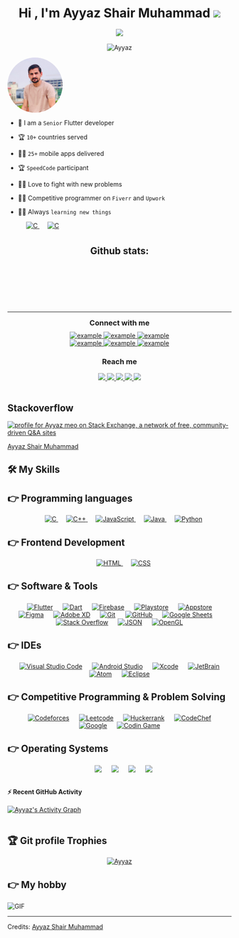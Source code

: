 
<h1 align="center">Hi , I'm Ayyaz Shair Muhammad <img src="https://media.giphy.com/media/hvRJCLFzcasrR4ia7z/giphy.gif" width="35"></h1>
<div>
<p align="center">
  <a href="https://github.com/DenverCoder1/readme-typing-svg"><img src="https://readme-typing-svg.herokuapp.com?lines=Flutter+developer;Code+Ethusiast;DB+Engineer;Push+Notifications;Firebase+Expert;Android+developer;iOS+Developer&center=true&width=500&height=50"></a>
</p>


<p align="center"> 
	<img src="https://komarev.com/ghpvc/?username=itsAyyazdev&label=Profile%20views&color=0e75b6&style=plastic" alt="Ayyaz" /> 
</p>
<style>
.avatar {
  vertical-align: middle;
  width: 124px;
  height: 124px;
  border-radius: 50%;
}
</style>
<img src="https://raw.githubusercontent.com/itsAyyazdev/Brief-Introduction/main/img.png" alt="" class="avatar">
</div>

- 🏫 I am a `Senior` Flutter developer
- 🏆 `10+` countries served
- 🧑‍💻 `25+` mobile apps delivered
- 🏆 `SpeedCode` participant
- 🧑‍💻 Love to fight with new problems
- 🧑‍💻 Competitive programmer on `Fiverr` and `Upwork`
- 🧑‍💻 Always `learning new things` 

  &emsp; 
  <a href="https://www.upwork.com/freelancers/~018c3728a3a98aa458" target="_blank"> 
    <img alt="C" src="https://img.shields.io/badge/Ayyaz%20Shair%20Muhammad-%2314A800.svg?style=plastic&logo=upwork&logoColor=white">
  </a> 
    &emsp; 
  <a href="https://www.fiverr.com/talhasardar09" target="_blank"> 
    <img alt="C" src="https://img.shields.io/badge/Talha-%231CB96F.svg?style=plastic&logo=fiverr&logoColor=white">
  </a> 
<br>

<div align="center">
<h2 align="center" style="margin: 5px 10px;">Github stats:</h2> 

<p><img src="https://github-readme-stats.vercel.app/api?username=itsAyyazdev&amp;show_icons=true&amp;theme=tokyonight&amp;hide_border=true&amp;locale=en" alt=""> </p>
<p><img src="https://github-readme-streak-stats.herokuapp.com/?user=itsAyyazdev&amp;theme=material-palenight" alt=""></p>
</div>

<br>
<br>

---

<h3 align="center" style="margin: 5px 10px;">Connect with me</h3>

<div style="margin-top:10px" align="center">
  <div>
    <a  href="https://dev.to/itsayyazdev" target="_blank">
      <img src="https://img.shields.io/badge/DEV.to-0A0A0A.svg?style=for-the-badge&logo=devdotto&logoColor=white" alt="example"/>
    </a>
    <a href="https://medium.com/@itsayyaz" target="_blank">
      <img src="https://img.shields.io/badge/medium-000000.svg?style=for-the-badge&logo=medium&logoColor=white" alt="example"/>
    </a>
    <a href="https://codepen.io/@example" target="_blank">
      <img src="https://img.shields.io/badge/Codepen-000000.svg?style=for-the-badge&logo=codepen&logoColor=white" alt="example"/>
    </a>
  </div>
  <div>
    <a  href="https://www.codechef.com/users/example" target="_blank">
      <img src="https://img.shields.io/badge/Codechef-5B4638.svg?style=for-the-badge&logo=codechef&logoColor=white" alt="example"/>
    </a>
    <a href="https://www.hackerrank.com/ayyazkhan00" target="_blank">
      <img src="https://img.shields.io/badge/Hackerrank-00EA64.svg?style=for-the-badge&logo=hackerrank&logoColor=black" alt="example"/>
    </a>
    <a href="https://leetcode.com/itsayyazdev/" target="_blank">
      <img src="https://img.shields.io/badge/LeetCode-FFA116.svg?style=for-the-badge&logo=leetcode&logoColor=black" alt="example"/>
    </a>
  </div>
</div>

<h3 align="center">Reach me</h3>


<div align="center">
<a href="https://twitter.com/itsAyyazMeo">
    <img src="https://img.shields.io/badge/Twitter-1DA1F2?style=for-the-badge&logo=twitter&logoColor=white" />
</a>

<a href="https://www.instagram.com/">
    <img src="https://img.shields.io/badge/Instagram-E4405F?style=for-the-badge&logo=instagram&logoColor=white" />
</a>

<a href="https://www.linkedin.com/in/ayyaz-meo-58181713b/">
    <img src="https://img.shields.io/badge/linkedin-%230077B5.svg?&style=for-the-badge&logo=linkedin&logoColor=white" />
</a>


<a href="https://www.facebook.com/profile.php?id=100008438945468">
    <img src="https://img.shields.io/badge/Facebook-1877F2?style=for-the-badge&logo=facebook&logoColor=white" />
</a>

<a href="https://stackoverflow.com/users/10105487/ayyaz-meo">
    <img src="https://img.shields.io/badge/Stack_Overflow-FE7A16?style=for-the-badge&logo=stack-overflow&logoColor=white" />
</a>
</div>

<br>



## Stackoverflow
<a href="https://stackexchange.com/users/13991613"><img src="https://stackexchange.com/users/flair/13991613.png" width="208" height="60" alt="profile for Ayyaz meo on Stack Exchange, a network of free, community-driven Q&amp;A sites" title="profile for Ayyaz meo on Stack Exchange, a network of free, community-driven Q&amp;A sites"></a>
<div class="badge-base LI-profile-badge" data-locale="en_US" data-size="large" data-theme="dark" data-type="HORIZONTAL" data-vanity="ayyaz-shair-muhammad-58181713b" data-version="v1"><a class="badge-base__link LI-simple-link" href="https://pk.linkedin.com/in/ayyaz-shair-muhammad-58181713b?trk=profile-badge">Ayyaz Shair Muhammad</a></div>
              

              

## 🛠️ My Skills

## 👉 Programming languages

<p align="center"> 
  &emsp; 
  <a href="https://www.cprogramming.com/" target="_blank"> 
    <img alt="C" src="https://img.shields.io/badge/C%20-%232370ED.svg?style=plastic&logo=c&logoColor=white">
  </a> 
  &emsp;
  <a href="https://www.w3schools.com/cpp/" target="_blank"> 
    <img alt="C++" src="https://img.shields.io/badge/C++%20-%2300599C.svg?style=plastic&logo=c%2B%2B&logoColor=white">
  </a> 
  &emsp;
  <a href="https://developer.mozilla.org/en-US/docs/Web/JavaScript" target="_blank"> 
     <img alt="JavaScript" src="https://img.shields.io/badge/JavaScript%20-%23F7DF1E.svg?style=plastic&logo=javascript&logoColor=black">
   </a>
  &emsp;
  <a href="https://www.java.com" target="_blank"> 
    <img alt="Java" src="https://img.shields.io/badge/Java-%23007396.svg?style=plastic&logo=java&logoColor=white">
  </a>
  &emsp;
   <a href="https://www.python.org" target="_blank">
    <img alt="Python" src="https://img.shields.io/badge/Python%20-%2314354C.svg?style=plastic&logo=python&logoColor=white">
  </a>
</p>

## 👉 Frontend Development
<p align="center"> 
  &emsp; 
  <a href="https://www.w3.org/html/" target="_blank"> 
   <img alt="HTML" src="https://img.shields.io/badge/HTML5%20-%23E34F26.svg?style=plastic&logo=html5&logoColor=white">
  </a>   
  &emsp;
  <a href="https://www.w3schools.com/css/" target="_blank">
    <img alt="CSS" src="https://img.shields.io/badge/CSS%20-%231572B6.svg?style=plastic&logo=css3&logoColor=white">
  </a> 
</p>

 ## 👉 Software & Tools
 
<p align="center">
  &emsp;
    <a href="#"><img alt="Flutter" src="https://img.shields.io/badge/Flutter%20-%2342A5F5.svg?style=plastic&logo=flutter&logoColor=white"></a>
	 &emsp;
    <a href="#"><img alt="Dart" src="https://img.shields.io/badge/Dart%20-%23045697.svg?style=plastic&logo=dart&logoColor=white"></a>
	 &emsp;
   <a href="#"><img alt="Firebase" src="https://img.shields.io/badge/firebase%20-%23F6820D.svg?style=plastic&logo=firebase&logoColor=white"></a>
	 &emsp;
   <a href="#"><img alt="Playstore" src="https://img.shields.io/badge/playstore%20-%2348ff48.svg?style=plastic&logo=googleplay&logoColor=white"></a>
	 &emsp;
   <a href="#"><img alt="Appstore" src="https://img.shields.io/badge/Appstore%20-%231AAFF9.svg?style=plastic&logo=appstore&logoColor=white"></a>
	 &emsp;
   <a href="#"><img alt="Figma" src="https://img.shields.io/badge/Figma%20-%23F24D1D.svg?style=plastic&logo=figma&logoColor=white"></a>
	 &emsp;
   <a href="#"><img alt="Adobe XD" src="https://img.shields.io/badge/Adobe%20XD%20-%23450034.svg?style=plastic&logo=adobe-xd&logoColor=white"></a>
	 &emsp;
   <a href="#"><img alt="Git" src="https://img.shields.io/badge/Git%20-%23F05033.svg?style=plastic&logo=git&logoColor=white"></a>
  &emsp;
    <a href="#"><img alt="GitHub" src="https://img.shields.io/badge/github-%23181717.svg?style=plastic&logo=github&logoColor=white"></a>
  &emsp;
    <a href="#"><img alt="Google Sheets" src="https://img.shields.io/badge/Google%20Sheets%20-%2334A853.svg?style=plastic&logo=google%20sheets&logoColor=white"></a>
  &emsp;
    <a href="#"><img alt="Stack Overflow" src="https://img.shields.io/badge/-Stack%20Overflow-FE7A16?style=plastic&logo=stack-overflow&logoColor=white"></a>
  &emsp;
    <a href="#"><img alt="JSON" img src="https://img.shields.io/badge/json-%23000000.svg?style=plastic&logo=json&logoColor=white"></a>
  &emsp;
    <a href="#"><img alt="OpenGL" src="https://img.shields.io/badge/opengl-%235586A4.svg?style=plastic&logo=opengl&logoColor=white"></a>
</p>

 ## 👉 IDEs
 
<p align="center">
  &emsp;
    <a href="#"><img alt="Visual Studio Code" src="https://img.shields.io/badge/Visual%20Studio%20Code-0078d7.svg?style=plastic&logo=visual-studio-code&logoColor=white"></a>
	 &emsp;
    <a href="#"><img alt="Android Studio" src="https://img.shields.io/badge/Android%20Studio%20-%2364B249.svg?style=plastic&logo=android-studio&logoColor=white"></a>
	 &emsp;
    <a href="#"><img alt="Xcode" src="https://img.shields.io/badge/XCode%20-%23176CE2.svg?style=plastic&logo=xcode&logoColor=white"></a>
  &emsp;
    <a href="#"><img alt="JetBrain" src="https://img.shields.io/badge/jetbrains-%23000000.svg?style=plastic&logo=jetbrains&logoColor=white" /></a>
  &emsp;
    <a href="#"><img alt="Atom" src="https://img.shields.io/badge/atom-%2366595C.svg?&style=plastic&logo=atom&logoColor=white" /></a>
  &emsp;
    <a href="#"><img alt="Eclipse" src="https://img.shields.io/badge/eclipse%20ide-%232C2255.svg?&style=plastic&logo=eclipse%20ide&logoColor=white" /></a>
</p>

 ## 👉 Competitive Programming & Problem Solving
 
<p align="center">
  &emsp;
    <a href="#"><img alt = "Codeforces" src="https://img.shields.io/badge/codeforces%20-%231F8ACB.svg?style=plastic&logo=codeforces&logoColor=white" /></a>	
  &emsp;
    <a href="#"><img alt = "Leetcode" src="https://img.shields.io/badge/leetcode%20-%23FFA116.svg?style=plastic&logo=leetcode&logoColor=black" /></a>
  &emsp;
    <a href="#"><img alt = "Huckerrank" src="https://img.shields.io/badge/hackerrank-%232EC866.svg?style=plastic&logo=hackerrank&logoColor=white" /></a>
  &emsp;
    <a href="#"><img alt = "CodeChef" src="https://img.shields.io/badge/codechef-%235B4638.svg?style=plastic&logo=codechef&logoColor=white" /></a>
  &emsp;
    <a href="#"><img alt = "Google" src="https://img.shields.io/badge/google-%234285F4.svg?style=plastic&logo=google&logoColor=white" /></a>
  &emsp;
    <a href="#"><img alt = "Codin Game" src="https://img.shields.io/badge/codingame-%23F2BB13.svg?&style=plastic&logo=codingame&logoColor=black" /></a>
</p>

 ## 👉 Operating Systems
 
<p align="center">
  &emsp;
    <a href="#"><img src="https://img.shields.io/badge/Linux-FCC624?style=plastic&logo=linux&logoColor=black"></a>
  &emsp;
    <a href="#"><img src="https://img.shields.io/badge/Ubuntu-E95420?style=plastic&logo=ubuntu&logoColor=white"></a>
  &emsp;
    <a href="#"><img src="https://img.shields.io/badge/Windows-0078D6?style=plastic&logo=windows&logoColor=white"></a>
  &emsp;
    <a href="#"><img src="https://img.shields.io/badge/MacOS%20-%23EBF0F6.svg?style=plastic&logo=macos&logoColor=blue" /></a>	  
</p>

<br/>



  <summary><b>⚡ Recent GitHub Activity</b></summary>
  <br/>
   <a href="https://github.com/itsAyyazdev"><img alt="Ayyaz's Activity Graph" src="https://activity-graph.herokuapp.com/graph?username=itsAyyazdev&custom_title=Ayyaz's%20Contribution%20Graph&theme=react-dark" /></a>
  <br/>


<br/>

## 🏆 Git profile Trophies

<p align="center"> <a href="https://github.com/ryo-ma/github-profile-trophy"><img src="https://github-profile-trophy.vercel.app/?username=itsAyyazdev&layout=compact&theme=algolia" alt="Ayyaz" /></a> </p>

## 👉 My hobby
<img align="center" alt="GIF" height="200px" src="https://media.giphy.com/media/Ah3zHH7hvsSB2/giphy.gif" />

-----
Credits: [Ayyaz Shair Muhammad](https://github.com/itsAyyazdev)
<script src="https://platform.linkedin.com/badges/js/profile.js" async defer type="text/javascript"></script>
